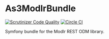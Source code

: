 # As3ModlrBundle
[![Scrutinizer Code Quality](https://scrutinizer-ci.com/g/as3io/As3ModlrBundle/badges/quality-score.png?b=master)](https://scrutinizer-ci.com/g/as3io/As3ModlrBundle/?branch=master) [![Circle CI](https://circleci.com/gh/as3io/As3ModlrBundle.svg?style=shield)](https://circleci.com/gh/as3io/As3ModlrBundle)

Symfony bundle for the Modlr REST ODM library.
